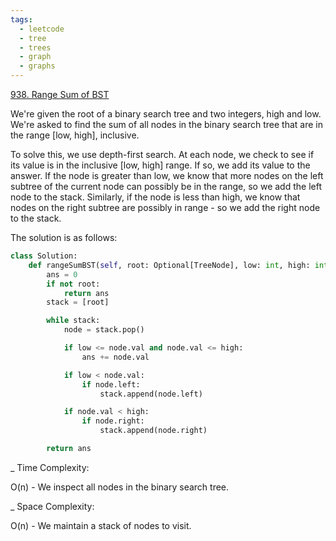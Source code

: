 ```yaml
---
tags:
  - leetcode
  - tree
  - trees
  - graph
  - graphs
---
```


<a href="https://leetcode.com/problems/range-sum-of-bst/">938. Range Sum of
BST</a>

We're given the root of a binary search tree and two integers, high and low.
We're asked to find the sum of all nodes in the binary search tree that are in
the range [low, high], inclusive.

To solve this, we use depth-first search. At each node, we check to see if its
value is in the inclusive [low, high] range. If so, we add its value to the answer.
If the node is greater than low, we know that more nodes on the left subtree of the
current node can possibly be in the range, so we add the left node to the stack.
Similarly, if the node is less than high, we know that nodes on the right subtree
are possibly in range - so we add the right node to the stack.

The solution is as follows:

```python
class Solution:
    def rangeSumBST(self, root: Optional[TreeNode], low: int, high: int) -> int:
        ans = 0
        if not root:
            return ans
        stack = [root]

        while stack:
            node = stack.pop()

            if low <= node.val and node.val <= high:
                ans += node.val

            if low < node.val:
                if node.left:
                    stack.append(node.left)

            if node.val < high:
                if node.right:
                    stack.append(node.right)

        return ans
```

\_ Time Complexity:

O(n) - We inspect all nodes in the binary search tree.

\_ Space Complexity:

O(n) - We maintain a stack of nodes to visit.
